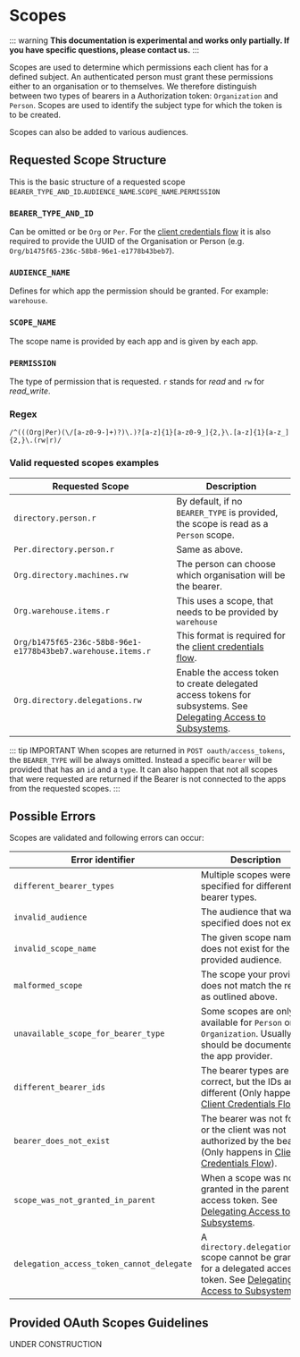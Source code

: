 # Scopes

::: warning
**This documentation is experimental and works only partially. If you have specific questions, please contact us.**
:::

Scopes are used to determine which permissions each client has for a defined subject. An authenticated person must grant these permissions either to an organisation or to themselves.
We therefore distinguish between two types of bearers in a Authorization token: `Organization` and `Person`. Scopes are used to identify the subject type for which the token is to be created.

Scopes can also be added to various audiences.

## Requested Scope Structure

This is the basic structure of a requested scope `BEARER_TYPE_AND_ID`.`AUDIENCE_NAME`.`SCOPE_NAME`.`PERMISSION`

### `BEARER_TYPE_AND_ID`

Can be omitted or be `Org` or `Per`. For the [client credentials flow](/guide/oauth/client-credentials.html) it is also required to provide the UUID of the Organisation or Person (e.g. `Org/b1475f65-236c-58b8-96e1-e1778b43beb7`).

### `AUDIENCE_NAME`

Defines for which app the permission should be granted. For example: `warehouse`.

### `SCOPE_NAME`

The scope name is provided by each app and is given by each app.

### `PERMISSION`

The type of permission that is requested. `r` stands for _read_ and `rw` for _read_write_.

### Regex

```regex
/^(((Org|Per)(\/[a-z0-9-]+)?)\.)?[a-z]{1}[a-z0-9_]{2,}\.[a-z]{1}[a-z_]{2,}\.(rw|r)/
```

### Valid requested scopes examples

| Requested Scope                                              | Description                                                                                                                            |
| ------------------------------------------------------------ | -------------------------------------------------------------------------------------------------------------------------------------- |
| `directory.person.r`                                         | By default, if no `BEARER_TYPE` is provided, the scope is read as a `Person` scope.                                                    |
| `Per.directory.person.r`                                     | Same as above.                                                                                                                         |
| `Org.directory.machines.rw`                                  | The person can choose which organisation will be the bearer.                                                                           |
| `Org.warehouse.items.r`                                      | This uses a scope, that needs to be provided by `warehouse`                                                                            |
| `Org/b1475f65-236c-58b8-96e1-e1778b43beb7.warehouse.items.r` | This format is required for the [client credentials flow](/guide/oauth/client-credentials.html).                                       |
| `Org.directory.delegations.rw`                               | Enable the access token to create delegated access tokens for subsystems. See [Delegating Access to Subsystems](./delegate-access.md). |

::: tip IMPORTANT
When scopes are returned in `POST oauth/access_tokens`, the `BEARER_TYPE` will be always omitted. Instead a specific `bearer` will be provided that has an `id` and a `type`. It can also happen that not all scopes that were requested are returned if the Bearer is not connected to the apps from the requested scopes.
:::

## Possible Errors

Scopes are validated and following errors can occur:

| Error identifier                          | Description                                                                                                                                      |
| ----------------------------------------- | ------------------------------------------------------------------------------------------------------------------------------------------------ |
| `different_bearer_types`                  | Multiple scopes were specified for different bearer types.                                                                                       |
| `invalid_audience`                        | The audience that was specified does not exist.                                                                                                  |
| `invalid_scope_name`                      | The given scope name does not exist for the provided audience.                                                                                   |
| `malformed_scope`                         | The scope your provided does not match the regex as outlined above.                                                                              |
| `unavailable_scope_for_bearer_type`       | Some scopes are only available for `Person` or `Organization`. Usually this should be documented by the app provider.                            |
| `different_bearer_ids`                    | The bearer types are correct, but the IDs are different (Only happens in [Client Credentials Flow](./client-credentials.html)).                  |
| `bearer_does_not_exist`                   | The bearer was not found or the client was not authorized by the bearer. (Only happens in [Client Credentials Flow](./client-credentials.html)). |
| `scope_was_not_granted_in_parent`         | When a scope was not granted in the parent access token. See [Delegating Access to Subsystems](./delegate-access.md).                            |
| `delegation_access_token_cannot_delegate` | A `directory.delegations.rw` scope cannot be granted for a delegated access token. See [Delegating Access to Subsystems](./delegate-access.md).  |

## Provided OAuth Scopes Guidelines

UNDER CONSTRUCTION
